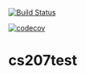 [![Build Status](https://travis-ci.org/qyangerin/cs207test.svg?branch=master)](https://travis-ci.org/qyangerin/cs207test)

[![codecov](https://codecov.io/gh/qyangerin/cs207test/branch/master/graph/badge.svg)](https://codecov.io/gh/qyangerin/cs207test)

# cs207test
